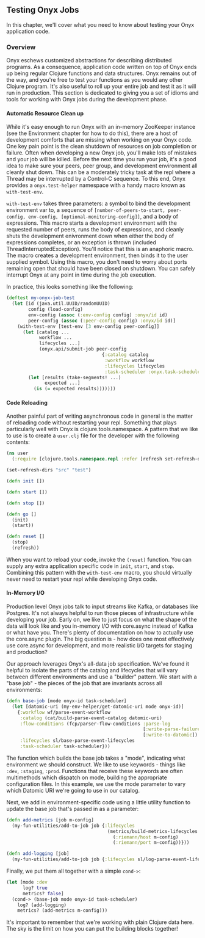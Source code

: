 ## Testing Onyx Jobs

In this chapter, we'll cover what you need to know about testing your Onyx application code.

### Overview

Onyx eschews customized abstractions for describing distributed programs. As a consequence, application code written on top of Onyx ends up being regular Clojure functions and data structures. Onyx remains out of the way, and you're free to test your functions as you would any other Clojure program. It's also useful to roll up your entire job and test it as it will run in production. This section is dedicated to giving you a set of idioms and tools for working with Onyx jobs during the development phase.

#### Automatic Resource Clean up

While it's easy enough to run Onyx with an in-memory ZooKeeper instance (see the Environment chapter for how to do this), there are a host of development comforts that are missing when working on your Onyx code. One key pain point is the clean shutdown of resources on job completion or failure. Often when developing a new Onyx job, you'll make lots of mistakes and your job will be killed. Before the next time you run your job, it's a good idea to make sure your peers, peer group, and development environment all cleanly shut down. This can be a moderately tricky task at the repl where a Thread may be interrupted by a Control-C sequence. To this end, Onyx provides a `onyx.test-helper` namespace with a handy macro known as `with-test-env`.

`with-test-env` takes three parameters: a symbol to bind the development environment var to, a sequence of `[number-of-peers-to-start, peer-config, env-config, [optional-monitoring-config]]`, and a body of expressions. This macro starts a development environment with the requested number of peers, runs the body of expressions, and cleanly shuts the development enivronment down when either the body of expressions completes, or an exception is thrown (included ThreadInterruptedException). You'll notice that this is an anaphoric macro. The macro creates a development environment, then binds it to the user supplied symbol. Using this macro, you don't need to worry about ports remaining open that should have been closed on shutdown. You can safely interrupt Onyx at any point in time during the job execution.

In practice, this looks something like the following:

```clojure
(deftest my-onyx-job-test
  (let [id (java.util.UUID/randomUUID)
        config (load-config)
        env-config (assoc (:env-config config) :onyx/id id)
        peer-config (assoc (:peer-config config) :onyx/id id)]
    (with-test-env [test-env [3 env-config peer-config]]
      (let [catalog ...
            workflow ...
            lifecycles ...]
            (onyx.api/submit-job peer-config
                                   {:catalog catalog
                                    :workflow workflow
                                    :lifecycles lifecycles
                                    :task-scheduler :onyx.task-scheduler/balanced})
        (let [results (take-segments! ...)
              expected ...]
          (is (= expected results)))))))
```

#### Code Reloading

Another painful part of writing asynchronous code in general is the matter of reloading code without restarting your repl. Something that plays particularly well with Onyx is clojure.tools.namespace. A pattern that we like to use is to create a `user.clj` file for the developer with the following contents:

```clojure
(ns user
  (:require [clojure.tools.namespace.repl :refer [refresh set-refresh-dirs]]))

(set-refresh-dirs "src" "test")

(defn init [])

(defn start [])

(defn stop [])

(defn go []
  (init)
  (start))

(defn reset []
  (stop)
  (refresh))
```

When you want to reload your code, invoke the `(reset)` function. You can supply any extra application specific code in `init`, `start`, and `stop`. Combining this pattern with the `with-test-env` macro, you should virtually never need to restart your repl while developing Onyx code.

#### In-Memory I/O

Production level Onyx jobs talk to input streams like Kafka, or databases like Postgres. It's not always helpful to run those pieces of infrastructure while developing your job. Early on, we like to just focus on what the shape of the data will look like and you in-memory I/O with core.async instead of Kafka or what have you. There's plenty of documentation on how to actually use the core.async plugin. The big question is - how does one most effectively use core.async for development, and more realistic I/O targets for staging and production?

Our approach leverages Onyx's all-data job specification. We've found it helpful to isolate the parts of the catalog and lifecycles that will vary between different environments and use a "builder" pattern. We start with a "base job" - the pieces of the job that are invariants across all environments:

```clojure
(defn base-job [mode onyx-id task-scheduler]
  (let [datomic-uri (my-env-helper/get-datomic-uri mode onyx-id)]
    {:workflow wf/parse-event-workflow
     :catalog (cat/build-parse-event-catalog datomic-uri)
     :flow-conditions (fcp/parser-flow-conditions :parse-log
                                                  [:write-parse-failures]
                                                  [:write-to-datomic])
     :lifecycles sl/base-parse-event-lifecycles
     :task-scheduler task-scheduler}))
```

The function which builds the base job takes a "mode", indicating what environment we should construct. We like to use keywords - things like `:dev`, `:staging`, `:prod`. Functions that receive these keywords are often multimethods which dispatch on mode, building the appropriate configuration files. In this example, we use the mode parameter to vary which Datomic URI we're going to use in our catalog.

Next, we add in environment-specific code using a little utility function to update the base job that's passed in as a parameter:

```clojure
(defn add-metrics [job m-config]
  (my-fun-utilities/add-to-job job {:lifecycles
                                     (metrics/build-metrics-lifecycles
                                       (:riemann/host m-config)
                                       (:riemann/port m-config))}))

(defn add-logging [job]
  (my-fun-utilities/add-to-job job {:lifecycles sl/log-parse-event-lifecycles}))
```

Finally, we put them all together with a simple `cond->`:

```clojure
(let [mode :dev
      log? true
      metrics? false]
  (cond-> (base-job mode onyx-id task-scheduler)
    log? (add-logging)
    metrics? (add-metrics m-config)))
```

It's important to remember that we're working with plain Clojure data here. The sky is the limit on how you can put the building blocks together!
